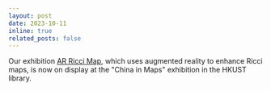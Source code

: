```yaml
---
layout: post
date: 2023-10-11
inline: true
related_posts: false
---
```


Our exhibition [AR Ricci Map](https://library.hkust.edu.hk/china-in-maps/), which uses augmented reality to enhance Ricci maps, is now on display at the "China in Maps" exhibition in the HKUST library.
